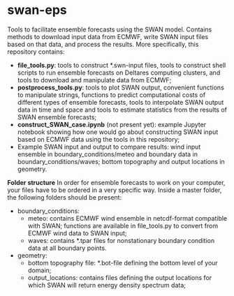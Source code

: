 # swan-eps
Tools to facilitate ensemble forecasts using the SWAN model. Contains methods to download input data from ECMWF, 
write SWAN input files based on that data, and process the results. More specifically, this repository contains:

- **file_tools.py**:   tools to construct *.swn-input files, tools to construct shell scripts to run ensemble forecasts on Deltares computing clusters, and tools to download and manipulate data from ECMWF;
- **postprocess_tools.py**:  tools to plot SWAN output, convenient functions to manipulate strings, functions to predict computational costs of different types of ensemble forecasts, tools to interpolate SWAN output data in time and space and tools to estimate statistics from the results of SWAN ensemble forecasts;
- **construct_SWAN_case.ipynb** (not present yet):  example Jupyter notebook showing how one would go about constructing SWAN input based on ECMWF data using the tools in this repository;
- Example SWAN input and output to compare results:  wind input ensemble in boundary_conditions/meteo and boundary data in boundary_conditions/waves; bottom topography and output locations in geometry.

**Folder structure**
In order for ensemble forecasts to work on your computer, your files have to be ordered in a very specific way. Inside a master folder, the following folders should be present:

- boundary_conditions:
    - meteo: contains ECMWF wind ensemble in netcdf-format compatible with SWAN; functions are available in file_tools.py to convert from ECMWF wind data to SWAN input;
    - waves: contains *.tpar files for nonstationary boundary condition data at all boundary points.
- geometry:
    - bottom topography file: *.bot-file defining the bottom level of your domain;
    - output_locations: contains files defining the output locations for which SWAN will return energy density spectrum data;
